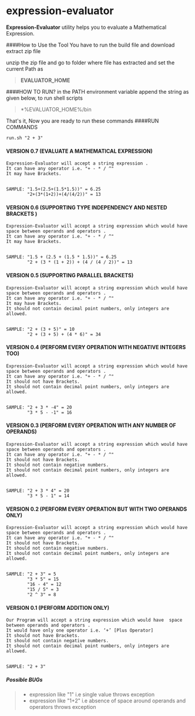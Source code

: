 expression-evaluator
====================

**Expression-Evaluator** utility helps you to evaluate a Mathematical Expression.



####How to  Use the Tool
You have to  run the build file and download extract zip file

unzip the zip file and go to folder where file has extracted and set the current Path as
> **EVALUATOR_HOME**

####HOW TO RUN?
in the PATH environment variable append the string as given below, to run shell scripts
>    *%EVALUATOR_HOME%/bin

That's it, Now you are ready to run these commands
####RUN COMMANDS

`run.sh "2 + 3"`

#### VERSION 0.7 (EVALUATE A MATHEMATICAL EXPRESSION)

    Expression-Evaluator will accept a string expression .
    It can have any operator i.e. "+ - * / ^"
    It may have Brackets.


    SAMPLE: "1.5+(2.5+(1.5*1.5))" = 6.25
            "2+(3*(1+2))+(4/(4/2))" = 13



#### VERSION 0.6 (SUPPORTING TYPE INDEPENDENCY AND NESTED BRACKETS )

    Expression-Evaluator will accept a string expression which would have space between operands and operators .
    It can have any operator i.e. "+ - * / ^"
    It may have Brackets.


    SAMPLE: "1.5 + (2.5 + (1.5 * 1.5))" = 6.25
            "2 + (3 * (1 + 2)) + (4 / (4 / 2))" = 13



#### VERSION 0.5 (SUPPORTING PARALLEL BRACKETS)

    Expression-Evaluator will accept a string expression which would have space between operands and operators .
    It can have any operator i.e. "+ - * / ^"
    It may have Brackets.
    It should not contain decimal point numbers, only integers are allowed.


    SAMPLE: "2 + (3 + 5)" = 10
            "2 + (3 + 5) + (4 * 6)" = 34


#### VERSION 0.4 (PERFORM EVERY OPERATION WITH NEGATIVE INTEGERS TOO)

    Expression-Evaluator will accept a string expression which would have  space between operands and operators .
    It can have any operator i.e. "+ - * / ^"
    It should not have Brackets.
    It should not contain decimal point numbers, only integers are allowed.


    SAMPLE: "2 + 3 * -4" = 20
            "3 * 5 - -1" = 16


#### VERSION 0.3 (PERFORM EVERY OPERATION WITH ANY NUMBER OF OPERANDS)

    Expression-Evaluator will accept a string expression which would have  space between operands and operators .
    It can have any operator i.e. "+ - * / ^"
    It should not have Brackets.
    It should not contain negative numbers.
    It should not contain decimal point numbers, only integers are allowed.


    SAMPLE: "2 + 3 * 4" = 20
            "3 * 5 - 1" = 14



#### VERSION 0.2 (PERFORM EVERY OPERATION BUT WITH TWO OPERANDS ONLY)

    Expression-Evaluator will accept a string expression which would have  space between operands and operators .
    It can have any operator i.e. "+ - * / ^"
    It should not have Brackets.
    It should not contain negative numbers.
    It should not contain decimal point numbers, only integers are allowed.


    SAMPLE: "2 + 3" = 5
            "3 * 5" = 15
            "16 - 4" = 12
            "15 / 5" = 3
            "2 ^ 3" = 8




#### VERSION 0.1 (PERFORM ADDITION ONLY)

    Our Program will accept a string expression which would have  space between operands and operators .
    It would have only one operator i.e. ‘+’ [Plus Operator]
    It should not have Brackets.
    It should not contain negative numbers.
    It should not contain decimal point numbers, only integers are allowed.


    SAMPLE: "2 + 3"



##### Possible BUGs

> - expression like "1" i.e single value throws exception
> - expression like "1+2" i.e absence of space around operands and operators throws exception